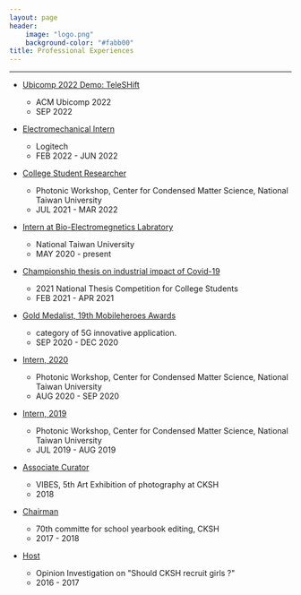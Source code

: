 ```yaml
---
layout: page
header:
    image: "logo.png"
    background-color: "#fabb00"
title: Professional Experiences
---
```


---

- [Ubicomp 2022 Demo: TeleSHift](/experiences/teleshift/)
    - ACM Ubicomp 2022
    - SEP 2022

- [Electromechanical Intern](/experiences/logi/)
    - Logitech
    - FEB 2022 - JUN 2022

- [College Student Researcher](/experiences/collegeStudentResearch/)
    - Photonic Workshop, Center for Condensed Matter Science, National Taiwan University
    - JUL 2021 - MAR 2022

- [Intern at Bio-Electromegnetics Labratory](/experiences/Iot/)
    - National Taiwan University
    - MAY 2020 - present

- [Championship thesis on industrial impact of Covid-19](/experiences/covidthesis)
    - 2021 National Thesis Competition for College Students
    - FEB 2021 - APR 2021

- [Gold Medalist, 19th Mobileheroes Awards](/experiences/5G)
    - category of 5G innovative application.
    - SEP 2020 - DEC 2020

- [Intern, 2020](/experiences/intern_at_PW_2020)
    - Photonic Workshop, Center for Condensed Matter Science, National Taiwan University
    - AUG 2020 - SEP 2020

- [Intern, 2019](/experiences/intern_at_PW_2019)
    - Photonic Workshop, Center for Condensed Matter Science, National Taiwan University
    - JUL 2019 - AUG 2019

- [Associate Curator](/experiences/AssociateCurator)
    - VIBES, 5th Art Exhibition of photography at CKSH
    - 2018

- [Chairman](/experiences/CKyearbook)
    - 70th committe for school yearbook editing, CKSH
    - 2017 - 2018

- [Host](/experiences/CKgirls)
    - Opinion Investigation on "Should CKSH recruit girls ?"
    - 2016 - 2017